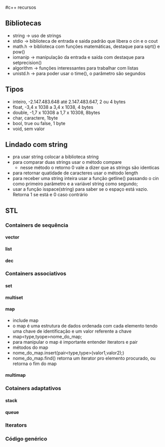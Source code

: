 #c++ recursos  
## Bibliotecas  
* string -> uso de strings  
* stdio -> biblioteca de entrada e saida padrão que libera o cin e o cout  
* math.h -> biblioteca com funções matemáticas, destaque para sqrt() e pow()  
* iomanip -> manipulação da entrada e saída com destaque para setprecision()  
* algorithm -> funções interessantes para trabalhar com listas
* unistd.h -> para poder usar o time(), o parâmetro são segundos

## Tipos
* inteiro, -2.147.483.648 até 2.147.483.647, 2 ou 4 bytes
* float, -3,4 x 1038 a 3,4 x 1038, 4 bytes
* double, -1,7 x 10308 a 1,7 x 10308, 8bytes
* char, caractere, 1byte
* bool, true ou false, 1 byte
* void, sem valor

## Lindado com string
* pra usar string colocar a biblioteca string
* para comparar duas strings usar o método compare
  * nesse método o retorno 0 vale a dizer que as strings são identicas   
* para retornar quatidade de caracteres usar o método length
* para receber uma string inteira usar a função getline() passando o cin como primeiro parâmetro e a variável string como segundo;
* usar a função isspace(string) para saber se o espaço está vazio. Retorna 1 se está e 0 caso contrário

## STL

### Containers de sequência
#### vector
#### list
#### dec

### Containers associativos
#### set
#### multiset
#### map
* include map
* o map é uma estrutura de dados ordenada com cada elemento tendo uma chave de identificação e um valor referente a chave
* map<type,tyope>nome_do_map;
* para manipular o map é importante entender iterators e pair
* métodos do map
 * nome_do_map.insert(pair<type,type>(valor1,valor2);)
 * nome_do_map.find() retorna um iterator pro elemento procurado, ou retorna o fim do map
#### multimap

### Cotainers adaptativos
#### stack
#### queue

### Iterators

### Código genérico
